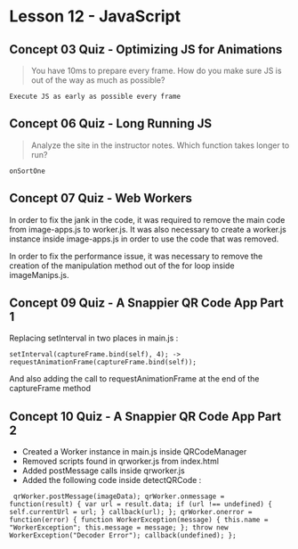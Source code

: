 
# Lesson 12 - JavaScript

## Concept 03 Quiz - Optimizing JS for Animations

> You have 10ms to prepare every frame. How do you make sure JS is out of the way as much as possible?

`Execute JS as early as possible every frame`

## Concept 06 Quiz - Long Running JS

> Analyze the site in the instructor notes. Which function takes longer to run?

`onSortOne`

## Concept 07 Quiz - Web Workers

In order to fix the jank in the code, it was required to remove the main code from image-apps.js to worker.js. It was also necessary to create a worker.js instance inside image-apps.js in order to use the code that was removed.

In order to fix the performance issue, it was necessary to remove the creation of the manipulation method out of the for loop inside imageManips.js.

## Concept 09 Quiz - A Snappier QR Code App Part 1

Replacing setInterval in two places in main.js :

`setInterval(captureFrame.bind(self), 4); -> requestAnimationFrame(captureFrame.bind(self));`

And also adding the call to requestAnimationFrame at the end of the captureFrame method

## Concept 10 Quiz - A Snappier QR Code App Part 2

- Created a Worker instance in main.js inside QRCodeManager
- Removed scripts found in qrworker.js from index.html
- Added postMessage calls inside qrworker.js
- Added the following code inside detectQRCode :

` qrWorker.postMessage(imageData);
qrWorker.onmessage = function(result) {
        var url = result.data;
        if (url !== undefined) {
          self.currentUrl = url;
        }
        callback(url);
      };
 qrWorker.onerror = function(error) {
        function WorkerException(message) {
          this.name = "WorkerException";
          this.message = message;
        };
        throw new WorkerException("Decoder Error");
        callback(undefined);
      };`

